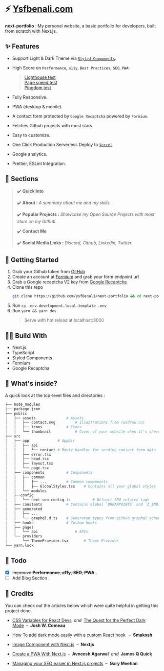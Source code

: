 # :zap: [Ysfbenali.com](https://ysfbenali.com/)

**next-portfolio** : My personal website, a basic portfolio for developers, built from scratch with Next.js.

## :sparkles: Features

- Support Light & Dark Theme via [`Styled-Components`](https://github.com/styled-components/styled-components).
- High Score on `Performance`, `a11y`, `Best Practices`, `SEO`, `PWA`:
  > [Lighthouse test](https://builder-dot-lighthouse-ci.appspot.com/report.1647794926218.html) <br />
  [Page speed test](https://pagespeed.web.dev/report?url=https%3A%2F%2Fwww.ysfbenali.com%2F) <br />
  [Pingdom test](https://tools.pingdom.com/#5fea0d93f4000000)

- Fully Responsive.
- PWA (desktop & mobile).
- A contact form protected by `Google Recaptcha` powered by `Formium`.
- Fetches Github projects with most stars.
- Easy to customize.
- One Click Production Serverless Deploy to [`Vercel`](https://vercel.com/home).
- Google analytics.
- Prettier, ESLint Integration.



## :pencil: Sections
> :heavy_check_mark: **Quick Into** 
>
> :heavy_check_mark: **About :**  *A summary about me and my skills.*
>
> :heavy_check_mark: **Popular Projects :** *Showcase my Open Source Projects with most stars on my Github.*
>
> :heavy_check_mark: **Contact Me** 
>
> :heavy_check_mark: **Social Media Links :** *Discord, Github, Linkedin, Twitter.*
## :rocket: Getting Started

1. Grab your Github token from [GitHub](https://github.com/settings/tokens/new)
2. Create an account at [Formium](https://formium.io/) and grab your form endpoint url
3. Grab a Google recaptcha V2 key from [Google Recaptcha](https://www.google.com/recaptcha/admin)
4. Clone this repo
	```bash
	git clone https://github.com/ysfBenali/next-portfolio && cd next-portfolio
	```
5. Run `cp .env.development.local.template .env`
6. Run `yarn && yarn dev` 
	> Serve with hot reload at localhost:3000

## :construction_worker_man: Build With

- Next.js
- TypeScript
- Styled Components
- Formium
- Google Recaptcha

## :monocle_face: What's inside?
A quick look at the top-level files and directories :
```bash
├── node_modules
├── package.json
├── public
│   ├── assets				# Assets
│   │   ├── contact.svg			# Illustrations from (undraw.co)
│   │   ├── icons			# Icons
│   │   └── thumbnail			# Cover of your website when it's shared to social media
├── src
│   ├── app				# AppDir
│ 	│ 	├── api
│ 	│ 	│ 	└── contact # Route Handler for sending contact form data
│ 	│ 	├──	error.tsx
│   │   ├── head.tsx
│   │   ├── layout.tsx
│   │   └── page.tsx
│   ├── components			# Components
│   │   ├── common
│   │   │   ├── ...			# Common components
│   │   │   ├── GlobalStyles.tsx	# Contains all your global styles
│   │   └── modules
│   ├──config
│   │   └── next-seo.config.ts	        # Default SEO related tags
│   ├── constants 			# Contains Global `BREAKPOINTS` and `Z_INDICES` constants
│ 	├── generated
│ 	│ 	├── ...
│ 	│ 	└── graphql.d.ts 	# Generated types from github graphql schema
│   ├── hooks				# Custom hooks
│   ├── pages
│   │   └── api			        # APIs
│   └── providers
│       └── ThemeProvider.tsx   	# Theme Provider
└── yarn.lock
```
## :pushpin: Todo

- [x] ~~Improuve **Performance**, **a11y**, **SEO**, **PWA**~~ .
- [ ] Add Blog Section .

## :pray: Credits

You can check out the articles below which were quite helpful in getting this project done.  	   	

- [CSS Variables for React Devs](https://www.joshwcomeau.com/css/css-variables-for-react-devs/)&ensp;_and_&ensp;[The Quest for the Perfect Dark Mode](https://www.joshwcomeau.com/react/dark-mode/)&ensp;&ndash;&ensp;**Josh W. Comeau** 


- [How To add dark mode easily with a custom React hook](https://smakosh.com/how-to-add-dark-mode-easily-with-a-custom-react-hook) &ensp;&ndash;&ensp;**Smakosh**

- [Image Component with Next.js](https://image-component.nextjs.gallery/)&ensp;&ndash;&ensp;**Nextjs**

- [Create a PWA With Next.js](https://blog.avneesh.tech/how-to-create-a-pwa-with-nextjs)&ensp;&ndash;&ensp;**Avneesh Agarwal**&ensp;_and_&ensp;**James Q Quick**

- [Managing your SEO easier in Next.js projects](https://github.com/garmeeh/next-seo)&ensp;&ndash;&ensp;**Gary Meehan**
